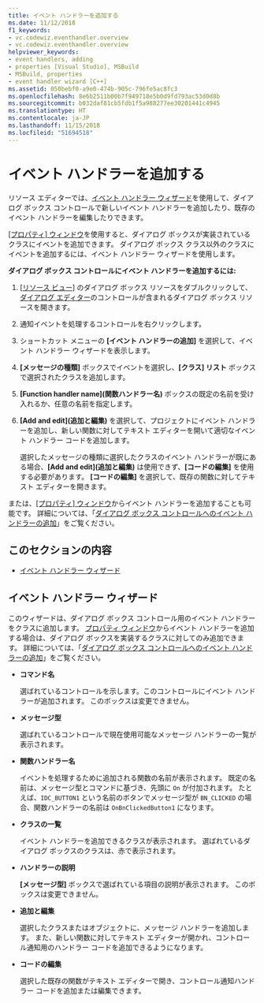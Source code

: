 ```yaml
---
title: イベント ハンドラーを追加する
ms.date: 11/12/2018
f1_keywords:
- vc.codewiz.eventhandler.overview
- vc.codewiz.eventhandler.overview
helpviewer_keywords:
- event handlers, adding
- properties [Visual Studio], MSBuild
- MSBuild, properties
- event handler wizard [C++]
ms.assetid: 050bebf0-a9e0-474b-905c-796fe5ac8fc3
ms.openlocfilehash: 8e6b2511b00b7f949718e5b0d9fd793ac53d0d8b
ms.sourcegitcommit: b032daf81cb5fdb1f5a988277ee30201441c4945
ms.translationtype: HT
ms.contentlocale: ja-JP
ms.lasthandoff: 11/15/2018
ms.locfileid: "51694518"
---
```

# <a name="add-an-event-handler"></a>イベント ハンドラーを追加する

リソース エディターでは、[イベント ハンドラー ウィザード](#event-handler-wizard)を使用して、ダイアログ ボックス コントロールで新しいイベント ハンドラーを追加したり、既存のイベント ハンドラーを編集したりできます。

[[プロパティ] ウィンドウ](/visualstudio/ide/reference/properties-window)を使用すると、ダイアログ ボックスが実装されているクラスにイベントを追加できます。 ダイアログ ボックス クラス以外のクラスにイベントを追加するには、イベント ハンドラー ウィザードを使用します。

**ダイアログ ボックス コントロールにイベント ハンドラーを追加するには:**

1. [[リソース ビュー]](../windows/resource-view-window.md) のダイアログ ボックス リソースをダブルクリックして、[ダイアログ エディター](../windows/dialog-editor.md)のコントロールが含まれるダイアログ ボックス リソースを開きます。

1. 通知イベントを処理するコントロールを右クリックします。

1. ショートカット メニューの **[イベント ハンドラーの追加]** を選択して、イベント ハンドラー ウィザードを表示します。

1. **[メッセージの種類]** ボックスでイベントを選択し、**[クラス] リスト** ボックスで選択されたクラスを追加します。

1. **[Function handler name]\(関数ハンドラー名\)** ボックスの既定の名前を受け入れるか、任意の名前を指定します。

1. **[Add and edit]\(追加と編集\)** を選択して、プロジェクトにイベント ハンドラーを追加し、新しい関数に対してテキスト エディターを開いて適切なイベント ハンドラー コードを追加します。

   選択したメッセージの種類に選択したクラスのイベント ハンドラーが既にある場合、**[Add and edit]\(追加と編集\)** は使用できず、**[コードの編集]** を使用する必要があります。 **[コードの編集]** を選択して、既存の関数に対してテキスト エディターを開きます。

または、[[プロパティ] ウィンドウ](/visualstudio/ide/reference/properties-window)からイベント ハンドラーを追加することも可能です。 詳細については、「[ダイアログ ボックス コントロールへのイベント ハンドラーの追加](../windows/adding-event-handlers-for-dialog-box-controls.md)」をご覧ください。

## <a name="in-this-section"></a>このセクションの内容

- [イベント ハンドラー ウィザード](#event-handler-wizard)

## <a name="event-handler-wizard"></a>イベント ハンドラー ウィザード

このウィザードは、ダイアログ ボックス コントロール用のイベント ハンドラーをクラスに追加します。 [プロパティ ウィンドウ](/visualstudio/ide/reference/properties-window)からイベント ハンドラーを追加する場合は、ダイアログ ボックスを実装するクラスに対してのみ追加できます。 詳細については、「[ダイアログ ボックス コントロールへのイベント ハンドラーの追加](../windows/adding-event-handlers-for-dialog-box-controls.md)」をご覧ください。

- **コマンド名**

  選ばれているコントロールを示します。このコントロールにイベント ハンドラーが追加されます。 このボックスは変更できません。

- **メッセージ型**

  選ばれているコントロールで現在使用可能なメッセージ ハンドラーの一覧が表示されます。

- **関数ハンドラー名**

  イベントを処理するために追加される関数の名前が表示されます。 既定の名前は、メッセージ型とコマンドに基づき、先頭に `On` が付加されます。 たとえば、`IDC_BUTTON1` という名前のボタンでメッセージ型が `BN_CLICKED` の場合、関数ハンドラーの名前は `OnBnClickedButton1` になります。

- **クラスの一覧**

  イベント ハンドラーを追加できるクラスが表示されます。 選ばれているダイアログ ボックスのクラスは、赤で表示されます。

- **ハンドラーの説明**

  **[メッセージ型]** ボックスで選ばれている項目の説明が表示されます。 このボックスは変更できません。

- **追加と編集**

  選択したクラスまたはオブジェクトに、メッセージ ハンドラーを追加します。 また、新しい関数に対してテキスト エディターが開かれ、コントロール通知用のハンドラー コードを追加できるようになります。

- **コードの編集**

  選択した既存の関数がテキスト エディターで開き、コントロール通知ハンドラー コードを追加または編集できます。
